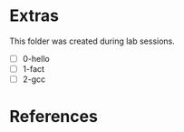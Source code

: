 # Extras

This folder was created during lab sessions.

- [ ] 0-hello
- [ ] 1-fact
- [ ] 2-gcc

# References
